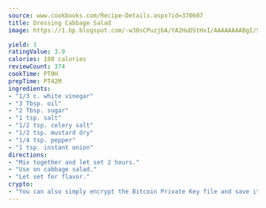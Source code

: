 ```yaml
---
source: www.cookbooks.com/Recipe-Details.aspx?id=370607
title: Dressing Cabbage Salad
image: https://1.bp.blogspot.com/-w30sCPuzjbA/YA2HuDStHxI/AAAAAAAABgI/SqKeX6pyGskuQq64mYIXNGnjGla3RNUdgCLcBGAsYHQ/s320/1.png

yield: 1
ratingValue: 3.9
calories: 180 calories
reviewCount: 374
cookTime: PT0H
prepTime: PT42M
ingredients:
- "1/3 c. white vinegar"
- "3 Tbsp. oil"
- "2 Tbsp. sugar"
- "1 tsp. salt"
- "1/2 tsp. celery salt"
- "1/2 tsp. mustard dry"
- "1/4 tsp. pepper"
- "1 tsp. instant onion"
directions:
- "Mix together and let set 2 hours."
- "Use on cabbage salad."
- "Let set for flavor."
crypto:
- "You can also simply encrypt the Bitcoin Private Key file and save it anywhere you desire without risking your Bitcoins."
---
```

